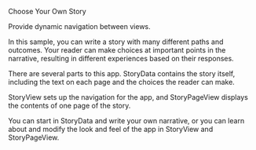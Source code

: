 Choose Your Own Story

Provide dynamic navigation between views.

In this sample, you can write a story with many different paths and outcomes. Your reader can make choices at important points
in the narrative, resulting in different experiences based on their responses.

There are several parts to this app. StoryData contains the story itself, including the text on each page and the choices the reader can make.

StoryView sets up the navigation for the app, and StoryPageView displays the contents of one page of the story.

You can start in StoryData and write your own narrative, or you can learn about and modify the look and feel of the app in StoryView and StoryPageView.
